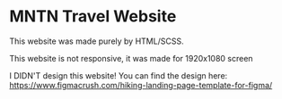 # MNTN Travel Website

This website was made purely by HTML/SCSS.

This website is not responsive, it was made for 1920x1080 screen

I DIDN'T design this website!
You can find the design here: https://www.figmacrush.com/hiking-landing-page-template-for-figma/